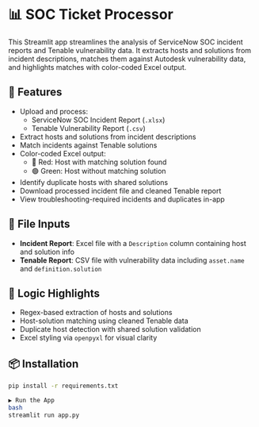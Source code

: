 # 📊 SOC Ticket Processor

This Streamlit app streamlines the analysis of ServiceNow SOC incident reports and Tenable vulnerability data. It extracts hosts and solutions from incident descriptions, matches them against Autodesk vulnerability data, and highlights matches with color-coded Excel output.

## 🚀 Features

- Upload and process:
  - ServiceNow SOC Incident Report (`.xlsx`)
  - Tenable Vulnerability Report (`.csv`)
- Extract hosts and solutions from incident descriptions
- Match incidents against Tenable solutions
- Color-coded Excel output:
  - 🔴 Red: Host with matching solution found
  - 🟢 Green: Host without matching solution
- Identify duplicate hosts with shared solutions
- Download processed incident file and cleaned Tenable report
- View troubleshooting-required incidents and duplicates in-app

## 📂 File Inputs

- **Incident Report**: Excel file with a `Description` column containing host and solution info
- **Tenable Report**: CSV file with vulnerability data including `asset.name` and `definition.solution`

## 🧠 Logic Highlights

- Regex-based extraction of hosts and solutions
- Host-solution matching using cleaned Tenable data
- Duplicate host detection with shared solution validation
- Excel styling via `openpyxl` for visual clarity

## 📦 Installation

```bash
pip install -r requirements.txt

▶️ Run the App
bash
streamlit run app.py
